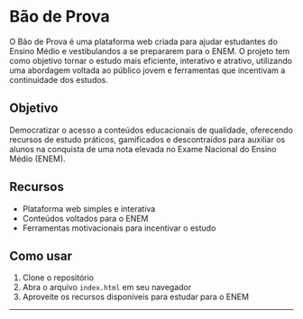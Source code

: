  # Bão de Prova
 
 O Bão de Prova é uma plataforma web criada para ajudar estudantes do Ensino Médio e vestibulandos a se prepararem para o ENEM. O projeto tem como objetivo tornar o estudo mais eficiente, interativo e atrativo, utilizando uma abordagem voltada ao público jovem e ferramentas que incentivam a continuidade dos estudos.
 
 ## Objetivo
 
 Democratizar o acesso a conteúdos educacionais de qualidade, oferecendo recursos de estudo práticos, gamificados e descontraídos para auxiliar os alunos na conquista de uma nota elevada no Exame Nacional do Ensino Médio (ENEM).
 
 ## Recursos
 
 - Plataforma web simples e interativa
 - Conteúdos voltados para o ENEM
 - Ferramentas motivacionais para incentivar o estudo
 
 ## Como usar
 
 1. Clone o repositório
 2. Abra o arquivo `index.html` em seu navegador
 3. Aproveite os recursos disponíveis para estudar para o ENEM
 
 ---
